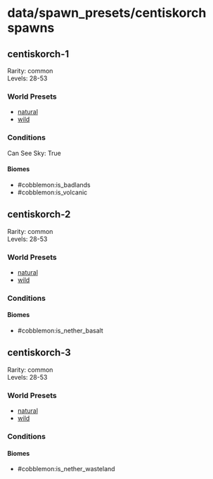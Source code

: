 # data/spawn_presets/centiskorch spawns  
  
## centiskorch-1  
Rarity: common  
Levels: 28-53  
  
### World Presets  
* [natural](/data/spawn_data/natural.md)  
* [wild](/data/spawn_data/wild.md)  
  
### Conditions  
Can See Sky: True  
  
#### Biomes  
  * #cobblemon:is_badlands
  * #cobblemon:is_volcanic
  
  
## centiskorch-2  
Rarity: common  
Levels: 28-53  
  
### World Presets  
* [natural](/data/spawn_data/natural.md)  
* [wild](/data/spawn_data/wild.md)  
  
### Conditions  
  
#### Biomes  
  * #cobblemon:is_nether_basalt
  
  
## centiskorch-3  
Rarity: common  
Levels: 28-53  
  
### World Presets  
* [natural](/data/spawn_data/natural.md)  
* [wild](/data/spawn_data/wild.md)  
  
### Conditions  
  
#### Biomes  
  * #cobblemon:is_nether_wasteland
  
